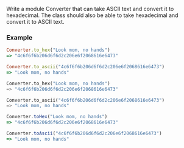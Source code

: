 Write a module Converter that can take ASCII text and convert it to hexadecimal. The class should also be able to take hexadecimal and convert it to ASCII text.

### Example

```ruby
Converter.to_hex("Look mom, no hands")
=> "4c6f6f6b206d6f6d2c206e6f2068616e6473"

Converter.to_ascii("4c6f6f6b206d6f6d2c206e6f2068616e6473")
=> "Look mom, no hands"
```
```python
Converter.to_hex("Look mom, no hands")
=> "4c6f6f6b206d6f6d2c206e6f2068616e6473"

Converter.to_ascii("4c6f6f6b206d6f6d2c206e6f2068616e6473")
=> "Look mom, no hands"
```
```javascript
Converter.toHex("Look mom, no hands")
=> "4c6f6f6b206d6f6d2c206e6f2068616e6473"

Converter.toAscii("4c6f6f6b206d6f6d2c206e6f2068616e6473")
=> "Look mom, no hands"
```